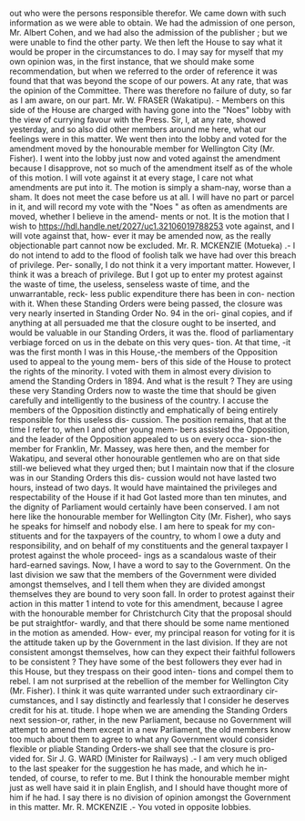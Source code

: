 out who were the persons responsible therefor. We came down with such information as we were able to obtain. We had the admission of one person, Mr. Albert Cohen, and we had also the admission of the publisher ; but we were unable to find the other party. We then left the House to say what it would be proper in the circumstances to do. I may say for myself that my own opinion was, in the first instance, that we should make some recommendation, but when we referred to the order of reference it was found that that was beyond the scope of our powers. At any rate, that was the opinion of the Committee. There was therefore no failure of duty, so far as I am aware, on our part. Mr. W. FRASER (Wakatipu). - Members on this side of the House are charged with having gone into the "Noes" lobby with the view of currying favour with the Press. Sir, I, at any rate, showed yesterday, and so also did other members around me here, what our feelings were in this matter. We went then into the lobby and voted for the amendment moved by the honourable member for Wellington City (Mr. Fisher). I went into the lobby just now and voted against the amendment because I disapprove, not so much of the amendment itself as of the whole of this motion. I will vote against it at every stage, I care not what amendments are put into it. The motion is simply a sham-nay, worse than a sham. It does not meet the case before us at all. I will have no part or parcel in it, and will record my vote with the "Noes " as often as amendments are moved, whether I believe in the amend- ments or not. It is the motion that I wish to https://hdl.handle.net/2027/uc1.32106019788253 vote against, and I will vote against that, how- ever it may be amended now, as the really objectionable part cannot now be excluded. Mr. R. MCKENZIE (Motueka) .- I do not intend to add to the flood of foolish talk we have had over this breach of privilege. Per- sonally, I do not think it a very important matter. However, I think it was a breach of privilege. But I got up to enter my protest against the waste of time, the useless, senseless waste of time, and the unwarrantable, reck- less public expenditure there has been in con- nection with it. When these Standing Orders were being passed, the closure was very nearly inserted in Standing Order No. 94 in the ori- ginal copies, and if anything at all persuaded me that the closure ought to be inserted, and would be valuable in our Standing Orders, it was the. flood of parliamentary verbiage forced on us in the debate on this very ques- tion. At that time, -it was the first month I was in this House,-the members of the Opposition used to appeal to the young mem- bers of this side of the House to protect the rights of the minority. I voted with them in almost every division to amend the Standing Orders in 1894. And what is the result ? They are using these very Standing Orders now to waste the time that should be given carefully and intelligently to the business of the country. I accuse the members of the Opposition distinctly and emphatically of being entirely responsible for this useless dis- cussion. The position remains, that at the time I refer to, when I and other young mem- bers assisted the Opposition, and the leader of the Opposition appealed to us on every occa- sion-the member for Franklin, Mr. Massey, was here then, and the member for Wakatipu, and several other honourable gentlemen who are on that side still-we believed what they urged then; but I maintain now that if the closure was in our Standing Orders this dis- cussion would not have lasted two hours, instead of two days. It would have maintained the privileges and respectability of the House if it had Got lasted more than ten minutes, and the dignity of Parliament would certainly have been conserved. I am not here like the honourable member for Wellington City (Mr. Fisher), who says he speaks for himself and nobody else. I am here to speak for my con- stituents and for the taxpayers of the country, to whom I owe a duty and responsibility, and on behalf of my constituents and the general taxpayer I protest against the whole proceed- ings as a scandalous waste of their hard-earned savings. Now, I have a word to say to the Government. On the last division we saw that the members of the Government were divided amongst themselves, and I tell them when they are divided amongst themselves they are bound to very soon fall. In order to protest against their action in this matter 1 intend to vote for this amendment, because I agree with the honourable member for Christchurch City that the proposal should be put straightfor- wardly, and that there should be some name mentioned in the motion as amended. How- ever, my principal reason for voting for it is the attitude taken up by the Government in the last division. If they are not consistent amongst themselves, how can they expect their faithful followers to be consistent ? They have some of the best followers they ever had in this House, but they trespass on their good inten- tions and compel them to rebel. I am not surprised at the rebellion of the member for Wellington City (Mr. Fisher). I think it was quite warranted under such extraordinary cir- cumstances, and I say distinctly and fearlessly that I consider he deserves credit for his at. titude. I hope when we are amending the Standing Orders next session-or, rather, in the new Parliament, because no Government will attempt to amend them except in a new Parliament, the old members know too much about them to agree to what any Government would consider flexible or pliable Standing Orders-we shall see that the closure is pro- vided for. Sir J. G. WARD (Minister for Railways) .- I am very much obliged to the last speaker for the suggestion he has made, and which he in- tended, of course, to refer to me. But I think the honourable member might just as well have said it in plain English, and I should have thought more of him if he had. I say there is no division of opinion amongst the Government in this matter. Mr. R. MCKENZIE .- You voted in opposite lobbies. 